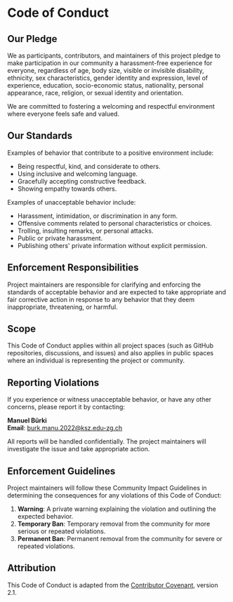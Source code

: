 # Code of Conduct

## Our Pledge

We as participants, contributors, and maintainers of this project pledge to make participation in our community a harassment-free experience for everyone, regardless of age, body size, visible or invisible disability, ethnicity, sex characteristics, gender identity and expression, level of experience, education, socio-economic status, nationality, personal appearance, race, religion, or sexual identity and orientation.

We are committed to fostering a welcoming and respectful environment where everyone feels safe and valued.

## Our Standards

Examples of behavior that contribute to a positive environment include:

- Being respectful, kind, and considerate to others.
- Using inclusive and welcoming language.
- Gracefully accepting constructive feedback.
- Showing empathy towards others.

Examples of unacceptable behavior include:

- Harassment, intimidation, or discrimination in any form.
- Offensive comments related to personal characteristics or choices.
- Trolling, insulting remarks, or personal attacks.
- Public or private harassment.
- Publishing others' private information without explicit permission.

## Enforcement Responsibilities

Project maintainers are responsible for clarifying and enforcing the standards of acceptable behavior and are expected to take appropriate and fair corrective action in response to any behavior that they deem inappropriate, threatening, or harmful.

## Scope

This Code of Conduct applies within all project spaces (such as GitHub repositories, discussions, and issues) and also applies in public spaces where an individual is representing the project or community.

## Reporting Violations

If you experience or witness unacceptable behavior, or have any other concerns, please report it by contacting:

**Manuel Bürki**  
**Email**: [burk.manu.2022@ksz.edu-zg.ch](mailto:burk.manu.2022@ksz.edu-zg.ch)

All reports will be handled confidentially. The project maintainers will investigate the issue and take appropriate action.

## Enforcement Guidelines

Project maintainers will follow these Community Impact Guidelines in determining the consequences for any violations of this Code of Conduct:

1. **Warning**: A private warning explaining the violation and outlining the expected behavior.
2. **Temporary Ban**: Temporary removal from the community for more serious or repeated violations.
3. **Permanent Ban**: Permanent removal from the community for severe or repeated violations.

## Attribution

This Code of Conduct is adapted from the [Contributor Covenant](https://www.contributor-covenant.org/), version 2.1.

